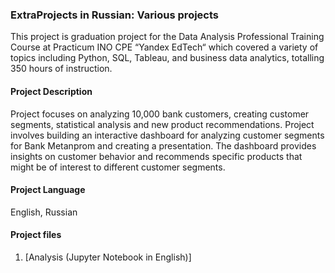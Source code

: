 ### ExtraProjects in Russian:  Various projects

This project is graduation project for the Data Analysis Professional Training Course at Practicum INO CPE “Yandex EdTech“ which covered a variety of topics including Python, SQL, Tableau, and business data analytics, totalling 350 hours of instruction.
#### Project Description
Project focuses on analyzing 10,000 bank customers, creating customer segments, statistical analysis and new product recommendations. 
Project involves building an interactive dashboard for analyzing customer segments for Bank Metanprom and creating a presentation. 
The dashboard provides insights on customer behavior and recommends specific products that might be of interest to different customer segments.

#### Project Language
English, Russian

#### Project files
01. [Analysis (Jupyter Notebook in English)]
